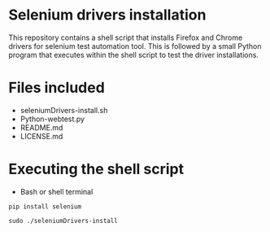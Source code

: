 # Selenium drivers installation

This repository contains a shell script that installs Firefox and Chrome drivers for selenium test automation tool. This is followed by a small Python program that executes within the shell script to test the driver installations.

# Files included
* seleniumDrivers-install.sh
* Python-webtest.py
* README.md
* LICENSE.md

# Executing the shell script
* Bash or shell terminal

`pip install selenium`

`sudo ./seleniumDrivers-install`


